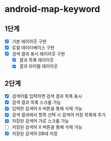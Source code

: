 # android-map-keyword

## 1단계
- [x] 기본 레이아웃 구현
- [x] 로컬 데이터베이스 구현
- [x] 검색 결과 표시 레이아웃 구현
  - [x] 결과 목록 레이아웃
  - [x] 결과 아이템 레이아웃

## 2단계
- [x] 검색어를 입력하면 검색 결과 목록 표시
- [x] 검색 결과 목록 스크롤 가능
- [x] 입력한 검색어 X 버튼을 통해 삭제 가능
- [x] 검색 결과에서 항목 선택 시 검색어 저장 목록에 추가
- [x] 저장된 검색어 가로 스크롤 가능
- [ ] 저장된 검색어 X 버튼을 통해 삭제 가능
- [x] 저장된 검색어 DB에 저장
